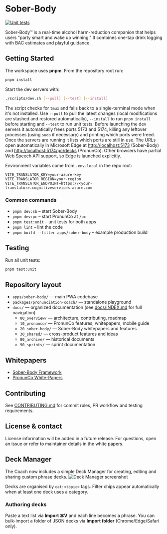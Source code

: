 # Sober-Body

[![Unit tests](https://github.com/llm-case-studies/Sober-Body/actions/workflows/ci.yml/badge.svg)](https://github.com/llm-case-studies/Sober-Body/actions/workflows/ci.yml)

Sober-Body™ is a real-time alcohol harm-reduction companion that helps users "party smart and wake up winning." It combines one-tap drink logging with BAC estimates and playful guidance.

## Getting Started

The workspace uses **pnpm**. From the repository root run:

```bash
pnpm install
```

Start the dev servers with:

```bash
./scripts/dev.sh [--pull] [--test] [--install]
```

The script checks for `tmux` and falls back to a single-terminal mode when it's
not installed. Use `--pull` to pull the latest changes (local modifications are
stashed and restored automatically), `--install` to run `pnpm install` before
starting and `--test` to run unit tests. Before launching the dev servers it
automatically frees ports 5173 and 5174, killing any leftover processes (using
`sudo` if necessary) and printing which ports were freed. Once the servers are running it lists
which ports are still in use. The URLs open automatically in Microsoft Edge at
<http://localhost:5173> (Sober-Body) and <http://localhost:5174/pc/decks>
(PronunCo). Other browsers have partial Web Speech API support, so Edge is
launched explicitly.

Environment variables come from `.env.local` in the repo root:

```dotenv
VITE_TRANSLATOR_KEY=your-azure-key
VITE_TRANSLATOR_REGION=your-region
VITE_TRANSLATOR_ENDPOINT=https://<your-translator>.cognitiveservices.azure.com
```


### Common commands

- `pnpm dev:sb` – start Sober-Body
- `pnpm dev:pc` – start PronunCo at `/pc`
- `pnpm test:unit` – unit tests for both apps
- `pnpm lint` – lint the code
- `pnpm build --filter apps/sober-body` – example production build

## Testing

Run all unit tests:

```bash
pnpm test:unit
```

## Repository layout

- `apps/sober-body/` &mdash; main PWA codebase
- `packages/pronunciation-coach/` &mdash; standalone playground
- `docs/` &mdash; organized documentation (see [docs/INDEX.md](docs/INDEX.md) for full navigation)
  - `00_overview/` &mdash; architecture, contributing, roadmap
  - `10_pronunco/` &mdash; PronunCo features, whitepapers, mobile guide
  - `20_sober-body/` &mdash; Sober-Body whitepapers and features
  - `30_shared/` &mdash; cross-product features and ideas
  - `80_archive/` &mdash; historical documents
  - `90_sprints/` &mdash; sprint documentation

## Whitepapers

- [Sober-Body Framework](docs/20_sober-body/whitepapers/sober_body_framework_top_level_whitepaper.md)
- [PronunCo White-Papers](docs/pronunco/00_index.md)

## Contributing

See [CONTRIBUTING.md](CONTRIBUTING.md) for commit rules, PR workflow and testing requirements.

## License & contact

License information will be added in a future release. For questions, open an issue or refer to maintainer details in the white papers.

## Deck Manager

The Coach now includes a simple Deck Manager for creating, editing and sharing custom phrase decks.
![Deck Manager screenshot](docs/99_assets/images/deck-manager.png)

Decks are organised by `cat:<topic>` tags. Filter chips appear automatically when at least one deck uses a category.

### Authoring decks

Paste a text list via **Import ⌘V** and each line becomes a phrase.
You can bulk-import a folder of JSON decks via **Import folder** (Chrome/Edge/Safari only).
